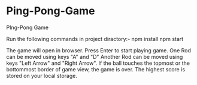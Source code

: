 # Ping-Pong-Game
PIng-Pong Game

Run the following commands in project diractory:-
  npm install
  npm start
  
 The game will open in browser.
 Press Enter to start playing game.
 One Rod can be moved using keys "A" and "D"
 Another Rod can be moved using keys "Left Arrow" and "Right Arrow".
 If the ball touches the topmost or the bottommost border of game view, the game is over.
 The highest score is stored on your local storage.
